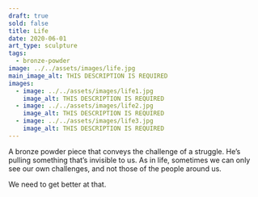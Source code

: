 ```yaml
---
draft: true
sold: false
title: Life
date: 2020-06-01
art_type: sculpture
tags:
  - bronze-powder
image: ../../assets/images/life.jpg
main_image_alt: THIS DESCRIPTION IS REQUIRED
images:
  - image: ../../assets/images/life1.jpg
    image_alt: THIS DESCRIPTION IS REQUIRED
  - image: ../../assets/images/life2.jpg
    image_alt: THIS DESCRIPTION IS REQUIRED
  - image: ../../assets/images/life3.jpg
    image_alt: THIS DESCRIPTION IS REQUIRED
---
```

A bronze powder piece that conveys the challenge of a struggle. He’s pulling something that’s invisible to us. As in life, sometimes we can only see our own challenges, and not those of the people around us.

We need to get better at that.